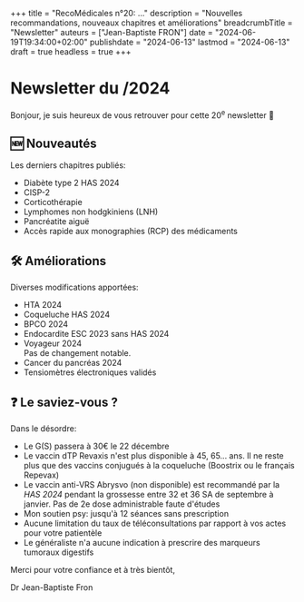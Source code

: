 +++
title = "RecoMédicales n°20:  ..."
description = "Nouvelles recommandations, nouveaux chapitres et améliorations"
breadcrumbTitle = "Newsletter"
auteurs = ["Jean-Baptiste FRON"]
date = "2024-06-19T19:34:00+02:00"
publishdate = "2024-06-13"
lastmod = "2024-06-13"
draft = true
headless = true
+++

# Newsletter du /2024

Bonjour, je suis heureux de vous retrouver pour cette 20<sup>e</sup> newsletter 📰

## 🆕 Nouveautés

Les derniers chapitres publiés:

- Diabète type 2 HAS 2024
- CISP-2
- Corticothérapie
- Lymphomes non hodgkiniens (LNH)
- Pancréatite aiguë
- Accès rapide aux monographies (RCP) des médicaments

## 🛠️ Améliorations

Diverses modifications apportées:

- HTA 2024
- Coqueluche HAS 2024
- BPCO 2024
- Endocardite ESC 2023 sans HAS 2024
- Voyageur 2024  
  Pas de changement notable.
- Cancer du pancréas 2024
- Tensiomètres électroniques validés

## ❓ Le saviez-vous ?

Dans le désordre:

- Le G(S) passera à 30€ le 22 décembre
- Le vaccin dTP Revaxis n'est plus disponible à 45, 65... ans. Il ne reste plus que des vaccins conjugués à la coqueluche (Boostrix ou le français Repevax)
- Le vaccin anti-VRS Abrysvo (non disponible) est recommandé par la *HAS 2024* pendant la grossesse entre 32 et 36 SA de septembre à janvier. Pas de 2e dose administrable faute d'études
- Mon soutien psy: jusqu'à 12 séances sans prescription
- Aucune limitation du taux de téléconsultations par rapport à vos actes pour votre patientèle
- Le généraliste n'a aucune indication à prescrire des marqueurs tumoraux digestifs

Merci pour votre confiance et à très bientôt,

Dr Jean-Baptiste Fron
